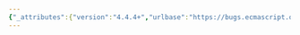 ```yaml
---
{"_attributes":{"version":"4.4.4+","urlbase":"https://bugs.ecmascript.org/","maintainer":"dherman@mozilla.com"},"bug":{"bug_id":877,"creation_ts":"2012-10-30 10:51:00 -0700","short_desc":"15.15.1.1 MapInitialisation should be \"WeakMapInitialisation\"","delta_ts":"2012-11-23 09:45:31 -0800","product":"Draft for 6th Edition","component":"editorial issue","version":"Rev 11: October 26, 2012 Draft","rep_platform":"All","op_sys":"All","bug_status":"RESOLVED","resolution":"FIXED","priority":"Normal","bug_severity":"enhancement","everconfirmed":true,"reporter":{"uid":"waldron.rick","name":"Rick Waldron"},"assigned_to":{"uid":"allen","name":"Allen Wirfs-Brock"},"cc":"waldron.rick","long_desc":[{"commentid":2320,"comment_count":0,"who":{"uid":"waldron.rick","name":"Rick Waldron"},"bug_when":"2012-10-30 10:51:49 -0700","thetext":"Appears in title"},{"commentid":2330,"comment_count":1,"who":{"uid":"allen","name":"Allen Wirfs-Brock"},"bug_when":"2012-10-30 12:19:32 -0700","thetext":"corrected in rev 12 editor's draft"},{"commentid":2614,"comment_count":2,"who":{"uid":"allen","name":"Allen Wirfs-Brock"},"bug_when":"2012-11-23 09:45:31 -0800","thetext":"corrected in rev 12, Nov. 22, 2012 draft"}]}}
---
```

